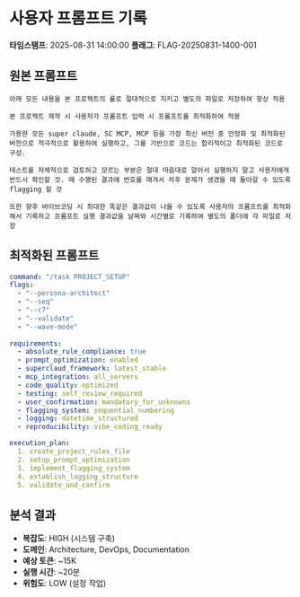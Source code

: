 # 사용자 프롬프트 기록

**타임스탬프**: 2025-08-31 14:00:00
**플래그**: FLAG-20250831-1400-001

## 원본 프롬프트
```
아래 모든 내용을 본 프로젝트의 룰로 절대적으로 지키고 별도의 파일로 저장하여 항상 적용

본 프로젝트 제작 시 사용자가 프롬프트 입력 시 프롬프트를 최적화하여 적용

가용한 모든 super claude, SC MCP, MCP 등을 가장 최신 버전 중 안정화 및 최적화된 버전으로 적극적으로 활용하여 실행하고, 그를 기반으로 코드는 합리적이고 최적화된 코드로 구성.

테스트를 자체적으로 검토하고 모르는 부분은 절대 마음대로 알아서 실행하지 말고 사용자에게 반드시 확인할 것. 매 수행된 결과에 번호를 매겨서 차후 문제가 생겼을 때 돌아갈 수 있도록 flagging 할 것

또한 향후 바이브코딩 시 최대한 똑같은 결과값이 나올 수 있도록 사용자의 프롬프트를 최적화해서 기록하고 프롬프트 실행 결과값을 날짜와 시간별로 기록하여 별도의 폴더에 각 파일로 저장
```

## 최적화된 프롬프트
```yaml
command: "/task PROJECT_SETUP"
flags: 
  - "--persona-architect"
  - "--seq" 
  - "--c7"
  - "--validate"
  - "--wave-mode"
  
requirements:
  - absolute_rule_compliance: true
  - prompt_optimization: enabled
  - superclaud_framework: latest_stable
  - mcp_integration: all_servers
  - code_quality: optimized
  - testing: self_review_required
  - user_confirmation: mandatory_for_unknowns
  - flagging_system: sequential_numbering
  - logging: datetime_structured
  - reproducibility: vibe_coding_ready

execution_plan:
  1. create_project_rules_file
  2. setup_prompt_optimization
  3. implement_flagging_system
  4. establish_logging_structure
  5. validate_and_confirm
```

## 분석 결과
- **복잡도**: HIGH (시스템 구축)
- **도메인**: Architecture, DevOps, Documentation
- **예상 토큰**: ~15K
- **실행 시간**: ~20분
- **위험도**: LOW (설정 작업)